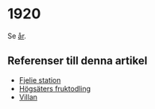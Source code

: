 # 1920

Se [år](år).

## Referenser till denna artikel

* [Fjelie station](fjelie%20station)
* [Högsäters fruktodling](högsäters%20frukodling)
* [Villan](villan)
